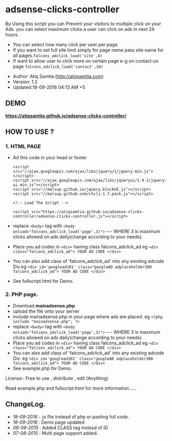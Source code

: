 adsense-clicks-controller
=========================

By Using this script you can Prevent your visitors to multiple click on your Ads. 
you can select maximum clicks a user can click on ads in next 24 hours.

- You can select how many click per user per page.
- If you want to set full site limit simply for page name pass site name for all pages.`falcons_adclick_load('site',4)`
- If want to allow user to click more on certain page e-g on contact-us page `falcons_adclick_load('contact',10)`



* Author: Atiq Samtia (http://atiqsamtia.com)
* Version: 1.2
* Updated:18-09-2016 04:13 AM +5

## DEMO

  **https://atiqsamtia.github.io/adsense-clicks-controller/**


## HOW TO USE ?

### 1. HTML PAGE
  * Ad this code in your head or footer

        <script src="//ajax.googleapis.com/ajax/libs/jquery/1/jquery.min.js"></script>
        <script src="//ajax.googleapis.com/ajax/libs/jqueryui/1.9.2/jquery-ui.min.js"></script>
        <script src="//malsup.github.io/jquery.blockUI.js"></script>
        <script src="//malsup.github.com/chili-1.7.pack.js"></script>
        
        <!-- Load The Script -->

        <script src="https://atiqsamtia.github.io/adsense-clicks-controller/adsense-clicks-controller.js"></script>
        
  * replace `<body>` tag with `<body onload="falcons_adclick_load('page',3)">` --- WHERE 3 is maximum clicks allowed on ads daily(change according to your needs).
  *  Place you ad codes in `<div>` having  class falcons_adclick_ad  eg  `<div class="falcons_adclick_ad"> YOUR AD CODE </div>`
  * You can also add class of 'falcons_adclick_ad' into any existing adcode Div.eg  `<div id='googlead101' class="googleAD adplaceholder300 falcons_adclick_ad"> YOUR AD CODE </div>`
  * See fullscript.html for Demo.
  
### 2. PHP page.
  * Download **mainadsense.php**
  * upload the file onto your server 
  * include mainadsense.php in your page where ads are placed.  eg `<?php include "mainadsense.php"; ?>`
  * replace `<body>` tag with `<body onload="falcons_adclick_load('page',3)">` --- WHERE 3 is maximum clicks allowed on ads daily(change according to your needs).
  * Place you ad codes in `<div>` having  class falcons_adclick_ad  eg  `<div class="falcons_adclick_ad"> YOUR AD CODE </div>`
  * You can also add class of 'falcons_adclick_ad' into any existing adcode Div. eg  `<div id='googlead101' class="googleAD adplaceholder300 falcons_adclick_ad"> YOUR AD CODE </div>`
  * See example.php for Demo.
  

License : Free to use , distribute , edit (Anything) 

Read example.php and fullscript.html for more information......

## ChangeLog.


 * *18-09-2016* : .js file instead of php or pasting full code.
 * *18-09-2016* : Demo page updated
 * *08-08-2015* : Added CLASS tag instesd of ID
 * *07-08-2015* : Multi page support added.

